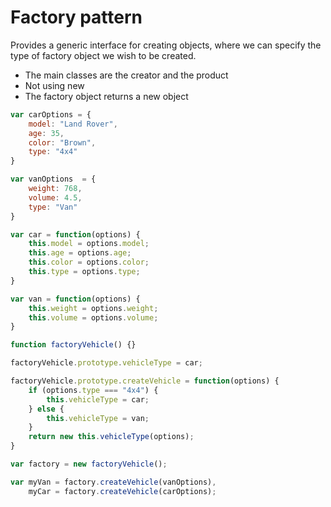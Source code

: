 # Factory pattern

Provides a generic interface for creating objects, where we can specify the type of factory object we wish to be created.

- The main classes are the creator and the product
- Not using new
- The factory object returns a new object

```javascript
var carOptions = {
    model: "Land Rover",
    age: 35,
    color: "Brown",
    type: "4x4"
}

var vanOptions  = {
    weight: 768,
    volume: 4.5,
    type: "Van"
}

var car = function(options) {
    this.model = options.model;
    this.age = options.age;
    this.color = options.color;
    this.type = options.type;
}

var van = function(options) {
    this.weight = options.weight;
    this.volume = options.volume;
}

function factoryVehicle() {}

factoryVehicle.prototype.vehicleType = car;

factoryVehicle.prototype.createVehicle = function(options) {
    if (options.type === "4x4") {
        this.vehicleType = car;
    } else {
        this.vehicleType = van;
    }
    return new this.vehicleType(options);
}

var factory = new factoryVehicle();

var myVan = factory.createVehicle(vanOptions),
    myCar = factory.createVehicle(carOptions);
```
